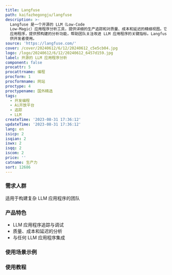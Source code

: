 ```yaml
---
title: Langfuse
path: kaifazhegongju/langfuse
description: >-
  Langfuse 是一个开源的 LLM（Low-Code
  Low-Magic）应用程序分析工具，提供详细的生产追踪和对质量、成本和延迟的精细视图。它能帮助团队更好地跟踪和调试复杂的 LLM
  应用程序，提供预构建的分析功能，帮助团队关注改进 LLM 应用程序的关键指标。Langfuse 与任何 LLM 应用程序集成，并提供多种 SDK 和 API
  供开发者使用。
source: 'https://langfuse.com/'
cover: /cover/20240612/6/12/20240612_c5e5cb04.jpg
logo: /logo/20240612/6/12/20240612_6457d159.jpg
label: 开源的 LLM 应用程序分析
component: false
procattr: 5
procattrname: 编程
procform: 1
procformname: 网站
proctype: 4
proctypename: 国外精选
tags:
  - 开发编程
  - Ai开放平台
  - 追踪
  - LLM
createTime: '2023-08-31 17:36:12'
updateTime: '2023-08-31 17:36:12'
lang: en
isicp: 2
isqian: 2
iswx: 2
isqq: 2
iscom: 2
price: ''
catname: 生产力
sort: 12686
---
```




### 需求人群
适用于构建复杂 LLM 应用程序的团队

### 产品特色
- LLM 应用程序追踪与调试
- 质量、成本和延迟的分析
- 与任何 LLM 应用程序集成

### 使用场景示例


### 使用教程


  
